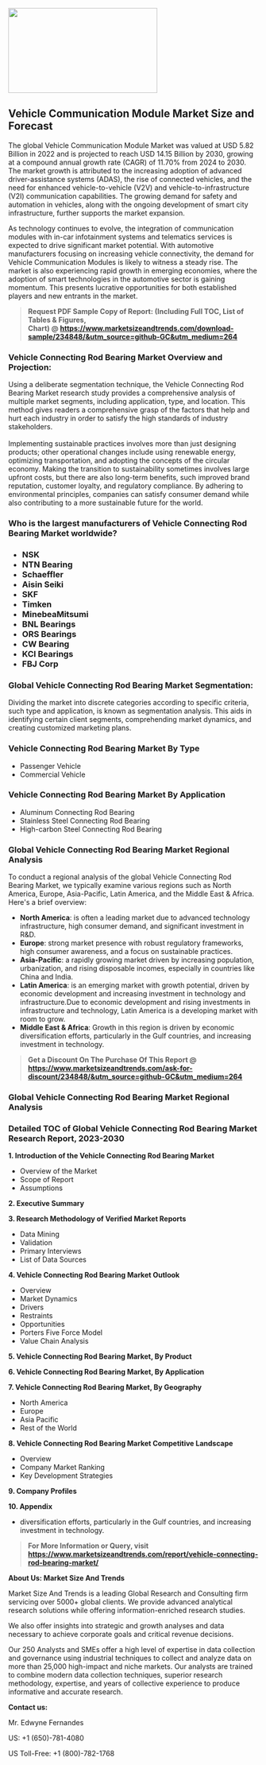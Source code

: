 <p><img class="alignnone size-medium wp-image-20088" src="https://ffe5etoiles.com/wp-content/uploads/2024/12/MST1-300x171.png" alt="" width="300" height="171" /></p><h2>Vehicle Communication Module Market Size and Forecast</h2><p>The global Vehicle Communication Module Market was valued at USD 5.82 Billion in 2022 and is projected to reach USD 14.15 Billion by 2030, growing at a compound annual growth rate (CAGR) of 11.70% from 2024 to 2030. The market growth is attributed to the increasing adoption of advanced driver-assistance systems (ADAS), the rise of connected vehicles, and the need for enhanced vehicle-to-vehicle (V2V) and vehicle-to-infrastructure (V2I) communication capabilities. The growing demand for safety and automation in vehicles, along with the ongoing development of smart city infrastructure, further supports the market expansion.</p><p>As technology continues to evolve, the integration of communication modules with in-car infotainment systems and telematics services is expected to drive significant market potential. With automotive manufacturers focusing on increasing vehicle connectivity, the demand for Vehicle Communication Modules is likely to witness a steady rise. The market is also experiencing rapid growth in emerging economies, where the adoption of smart technologies in the automotive sector is gaining momentum. This presents lucrative opportunities for both established players and new entrants in the market.</p></p><blockquote id="" class=""><strong>Request PDF Sample Copy of Report: (Including Full TOC, List of Tables &amp; Figures, Chart)&nbsp;@&nbsp;<strong><a href="https://www.marketsizeandtrends.com/download-sample/234848/&utm_source=github-GC&utm_medium=264" target="_blank">https://www.marketsizeandtrends.com/download-sample/234848/&utm_source=github-GC&utm_medium=264</a></strong></strong></blockquote><h3 id="" class="">Vehicle Connecting Rod Bearing Market&nbsp;Overview and Projection:</h3><p id="" class="">Using a deliberate segmentation technique, the Vehicle Connecting Rod Bearing Market research study provides a comprehensive analysis of multiple market segments, including application, type, and location. This method gives readers a comprehensive grasp of the factors that help and hurt each industry in order to satisfy the high standards of industry stakeholders. <br /> <br />Implementing sustainable practices involves more than just designing products; other operational changes include using renewable energy, optimizing transportation, and adopting the concepts of the circular economy. Making the transition to sustainability sometimes involves large upfront costs, but there are also long-term benefits, such improved brand reputation, customer loyalty, and regulatory compliance. By adhering to environmental principles, companies can satisfy consumer demand while also contributing to a more sustainable future for the world.</p><h3 id="" class="">Who is the largest manufacturers of&nbsp;Vehicle Connecting Rod Bearing Market worldwide?</h3><h3 class=""><p><ul><li>NSK </li><li> NTN Bearing </li><li> Schaeffler </li><li> Aisin Seiki </li><li> SKF </li><li> Timken </li><li> MinebeaMitsumi </li><li> BNL Bearings </li><li> ORS Bearings </li><li> CW Bearing </li><li> KCI Bearings </li><li> FBJ Corp</li></ul></p></h3><h3 id="" class="">Global&nbsp;Vehicle Connecting Rod Bearing Market Segmentation:</h3><p id="" class="">Dividing the market into discrete categories according to specific criteria, such type and application, is known as segmentation analysis. This aids in identifying certain client segments, comprehending market dynamics, and creating customized marketing plans.</p><h3 id="" class="">Vehicle Connecting Rod Bearing Market&nbsp;By Type</h3><p><p><ul><li>Passenger Vehicle</li><li> Commercial Vehicle</p></li></ul></p></p><h3 id="" class="">Vehicle Connecting Rod Bearing Market&nbsp;By Application</h3><p class=""><p><ul><li>Aluminum Connecting Rod Bearing</li><li> Stainless Steel Connecting Rod Bearing</li><li> High-carbon Steel Connecting Rod Bearing</li></ul></p></p><h3 id="" class="">Global Vehicle Connecting Rod Bearing Market Regional Analysis</h3><p id="" class="">To conduct a regional analysis of the global Vehicle Connecting Rod Bearing Market, we typically examine various regions such as North America, Europe, Asia-Pacific, Latin America, and the Middle East &amp; Africa. Here's a brief overview:</p><ul><li><strong>North America</strong>: is often a leading market due to advanced technology infrastructure, high consumer demand, and significant investment in R&amp;D.</li><li><strong>Europe</strong>: strong market presence with robust regulatory frameworks, high consumer awareness, and a focus on sustainable practices.</li><li><strong>Asia-Pacific</strong>: a rapidly growing market driven by increasing population, urbanization, and rising disposable incomes, especially in countries like China and India.</li><li><strong>Latin America</strong>: is an emerging market with growth potential, driven by economic development and increasing investment in technology and infrastructure.Due to economic development and rising investments in infrastructure and technology, Latin America is a developing market with room to grow.</li><li><strong>Middle East &amp; Africa</strong>: Growth in this region is driven by economic diversification efforts, particularly in the Gulf countries, and increasing investment in technology.</li></ul><blockquote id="" class=""><strong>Get a Discount On The Purchase Of This Report @ <strong><a href="https://www.marketsizeandtrends.com/ask-for-discount/234848/&utm_source=github-GC&utm_medium=264" target="_blank">https://www.marketsizeandtrends.com/ask-for-discount/234848/&utm_source=github-GC&utm_medium=264</a></strong></strong></blockquote><h3 id="" class="">Global Vehicle Connecting Rod Bearing Market Regional Analysis</h3><h3 id="" class="">Detailed TOC of Global Vehicle Connecting Rod Bearing Market Research Report, 2023-2030</h3><p id="" class=""><strong>1. Introduction of the Vehicle Connecting Rod Bearing Market</strong></p><ul><li>Overview of the Market</li><li>Scope of Report</li><li>Assumptions</li></ul><p id="" class=""><strong>2. Executive Summary</strong></p><p id="" class=""><strong>3. Research Methodology of Verified Market Reports</strong></p><ul><li>Data Mining</li><li>Validation</li><li>Primary Interviews</li><li>List of Data Sources</li></ul><p id="" class=""><strong>4. Vehicle Connecting Rod Bearing Market Outlook</strong></p><ul><li>Overview</li><li>Market Dynamics</li><li>Drivers</li><li>Restraints</li><li>Opportunities</li><li>Porters Five Force Model</li><li>Value Chain Analysis</li></ul><p id="" class=""><strong>5. Vehicle Connecting Rod Bearing Market, By Product</strong></p><p id="" class=""><strong>6. Vehicle Connecting Rod Bearing Market, By Application</strong></p><p id="" class=""><strong>7. Vehicle Connecting Rod Bearing Market, By Geography</strong></p><ul><li>North America</li><li>Europe</li><li>Asia Pacific</li><li>Rest of the World</li></ul><p id="" class=""><strong>8. Vehicle Connecting Rod Bearing Market Competitive Landscape</strong></p><ul><li>Overview</li><li>Company Market Ranking</li><li>Key Development Strategies</li></ul><p id="" class=""><strong>9. Company Profiles</strong></p><p id="" class=""><strong>10. Appendix</strong></p><ul><li>diversification efforts, particularly in the Gulf countries, and increasing investment in technology.</li></ul><blockquote id="" class=""><strong>For More Information or Query, visit <strong><strong><a href="https://www.marketsizeandtrends.com/report/vehicle-connecting-rod-bearing-market/" target="_blank">https://www.marketsizeandtrends.com/report/vehicle-connecting-rod-bearing-market/</a></strong></strong></strong></blockquote><p id="" class=""><strong>About Us: Market Size And Trends</strong></p><p id="" class="">Market Size And Trends is a leading Global Research and Consulting firm servicing over 5000+ global clients. We provide advanced analytical research solutions while offering information-enriched research studies.</p><p id="" class="">We also offer insights into strategic and growth analyses and data necessary to achieve corporate goals and critical revenue decisions.</p><p id="" class="">Our 250 Analysts and SMEs offer a high level of expertise in data collection and governance using industrial techniques to collect and analyze data on more than 25,000 high-impact and niche markets. Our analysts are trained to combine modern data collection techniques, superior research methodology, expertise, and years of collective experience to produce informative and accurate research.</p><p id="" class=""><strong>Contact us:</strong></p><p id="" class="">Mr. Edwyne Fernandes</p><p id="" class="">US: +1 (650)-781-4080</p><p id="" class="">US Toll-Free: +1 (800)-782-1768</p>
